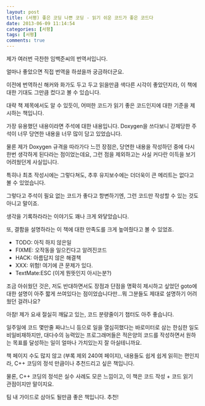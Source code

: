 ```yaml
---
layout: post
title: (서평) 좋은 코딩 나쁜 코딩 - 읽기 쉬운 코드가 좋은 코드다
date: 2013-06-09 11:14:54
categories: [서평]
tags: [서평]
comments: true
---
```

제가 여러번 극찬한 임백준씨의 번역서입니다.

얼마나 좋았으면 직접 번역을 하셨을까 궁금하더군요.

이전에 번역하신 해커와 화가도 두고 두고 읽을만큼 색다른 시각이 좋았던지라, 이 책에 대한 기대도 그만큼 컸다고 볼 수 있습니다.


대략 책 제목에서도 알 수 있듯이, 어떠한 코드가 읽기 좋은 코드인지에 대한 기준을 제시하는 책입니다.

가장 유용했던 내용이라면 주석에 대한 내용입니다.
Doxygen을 쓰다보니 강제당한 주석이 너무 당연한 내용을 너무 많이 담고 있었습니다.

물론 제가 Doxygen 규격을 따라가다 느낀 장점은, 당연한 내용을 작성하던 중에 다시 한번 생각하게 된다라는 점이었는데요, 그런 점을 제외하고는 사실 커다란 이득을 보기 어려웠던게 사실입니다.

특히나 최초 작성시에는 그렇다쳐도, 추후 유지보수에는 더더욱이 큰 메리트는 없다고 볼 수 있었습니다.

그렇다고 주석이 필요 없는 코드가 좋다고 항변하기엔, 그런 코드만 작성할 수 있는 것도 아니고 말이죠.


생각을 기록하라라는 이야기도 꽤나 크게 와닿았습니다.

또, 결함을 설명하라는 이 책에 대한 만족도를 크게 높여줬다고 볼 수 있었죠.

* TODO: 아직 하지 않은일
* FIXME: 오작동을 일으킨다고 알려진코드
* HACK: 아름답지 않은 해결책
* XXX: 위험! 여기에 큰 문제가 있다.
* TextMate:ESC (이게 뭔뜻인지 아시는분?)


조금 아쉬웠던 것은, 저도 반대하면서도 장점과 단점을 명확히 제시하고 싶었던 goto에대한 설명이 아주 짧게 쓰여있다는 점이었습니다만...뭐 그분들도 제대로 설명하기 어려웠던 걸려나요?


아참! 제가 요새 절실히 깨닳고 있는, 코드 분량줄이기 챕터도 아주 좋습니다.

일주일에 코드 몇만줄 짜냐느니 등으로 일을 열심히했다는 바로미터로 삼는 한심한 일도 비일비재하지만, 대다수의 능력있는 프로그래머들은 적은양의 코드를 작성하면서 원하는 목표를 달성하는 일이 얼마나 가치있는지 잘 아실테니까요.


책 페이지 수도 많지 않고 (부록 제외 240여 페이지), 내용들도 쉽게 쉽게 읽히는 편인지라, C++ 코딩의 정석 만큼이나 추천드리고 싶은 책입니다.

물론, C++ 코딩의 정석은 실수 사례도 모은 느낌이고, 이 책은 코드 작성 + 코드 읽기 관점이지만 말이지요.

팀 내 가이드로 삼아도 될만큼 좋은 책입니다. 추천!